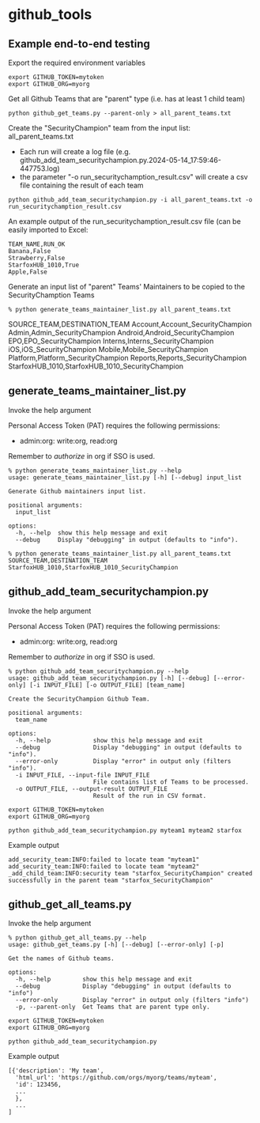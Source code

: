 # github_tools

## Example end-to-end testing

Export the required environment variables

```shell
export GITHUB_TOKEN=mytoken
export GITHUB_ORG=myorg
```

Get all Github Teams that are "parent" type (i.e. has at least 1 child team)

```shell
python github_get_teams.py --parent-only > all_parent_teams.txt
```

Create the "SecurityChampion" team from the input list: all_parent_teams.txt
 - Each run will create a log file (e.g. github_add_team_securitychampion.py.2024-05-14_17:59:46-447753.log)
 - the parameter "-o run_securitychamption_result.csv" will create a csv file containing the result of each team

```shell
python github_add_team_securitychampion.py -i all_parent_teams.txt -o run_securitychamption_result.csv
```

An example output of the run_securitychamption_result.csv file (can be easily imported to Excel:

```shell
TEAM_NAME,RUN_OK
Banana,False
Strawberry,False
StarfoxHUB_1010,True
Apple,False
```

Generate an input list of "parent" Teams' Maintainers to be copied to the SecurityChamption Teams

```shell
% python generate_teams_maintainer_list.py all_parent_teams.txt

```
SOURCE_TEAM,DESTINATION_TEAM
Account,Account_SecurityChampion
Admin,Admin_SecurityChampion
Android,Android_SecurityChampion
EPO,EPO_SecurityChampion
Interns,Interns_SecurityChampion
iOS,iOS_SecurityChampion
Mobile,Mobile_SecurityChampion
Platform,Platform_SecurityChampion
Reports,Reports_SecurityChampion
StarfoxHUB_1010,StarfoxHUB_1010_SecurityChampion

## generate_teams_maintainer_list.py

Invoke the help argument

Personal Access Token (PAT) requires the following permissions:
- admin:org: write:org, read:org

Remember to *authorize* in org if SSO is used.

```shell
% python generate_teams_maintainer_list.py --help
usage: generate_teams_maintainer_list.py [-h] [--debug] input_list

Generate Github maintainers input list.

positional arguments:
  input_list

options:
  -h, --help  show this help message and exit
  --debug     Display "debugging" in output (defaults to "info").
```

```shell
% python generate_teams_maintainer_list.py all_parent_teams.txt 
SOURCE_TEAM,DESTINATION_TEAM
StarfoxHUB_1010,StarfoxHUB_1010_SecurityChampion
```

## github_add_team_securitychampion.py

Invoke the help argument

Personal Access Token (PAT) requires the following permissions:
- admin:org: write:org, read:org

Remember to *authorize* in org if SSO is used.

```shell
% python github_add_team_securitychampion.py --help
usage: github_add_team_securitychampion.py [-h] [--debug] [--error-only] [-i INPUT_FILE] [-o OUTPUT_FILE] [team_name]

Create the SecurityChampion Github Team.

positional arguments:
  team_name

options:
  -h, --help            show this help message and exit
  --debug               Display "debugging" in output (defaults to "info").
  --error-only          Display "error" in output only (filters "info").
  -i INPUT_FILE, --input-file INPUT_FILE
                        File contains list of Teams to be processed.
  -o OUTPUT_FILE, --output-result OUTPUT_FILE
                        Result of the run in CSV format.
```

```shell
export GITHUB_TOKEN=mytoken
export GITHUB_ORG=myorg
```

```shell
python github_add_team_securitychampion.py myteam1 myteam2 starfox
```

Example output
```shell
add_security_team:INFO:failed to locate team "myteam1"
add_security_team:INFO:failed to locate team "myteam2"
_add_child_team:INFO:security team "starfox_SecurityChampion" created successfully in the parent team "starfox_SecurityChampion"
```

## github_get_all_teams.py

Invoke the help argument

```shell
% python github_get_all_teams.py --help
usage: github_get_teams.py [-h] [--debug] [--error-only] [-p]

Get the names of Github teams.

options:
  -h, --help         show this help message and exit
  --debug            Display "debugging" in output (defaults to "info")
  --error-only       Display "error" in output only (filters "info")
  -p, --parent-only  Get Teams that are parent type only.
```


```shell
export GITHUB_TOKEN=mytoken
export GITHUB_ORG=myorg
```

```shell
python github_add_team_securitychampion.py 
```

Example output
```shell
[{'description': 'My team',
  'html_url': 'https://github.com/orgs/myorg/teams/myteam',
  'id': 123456,
  ...
  },
  ...
]
```